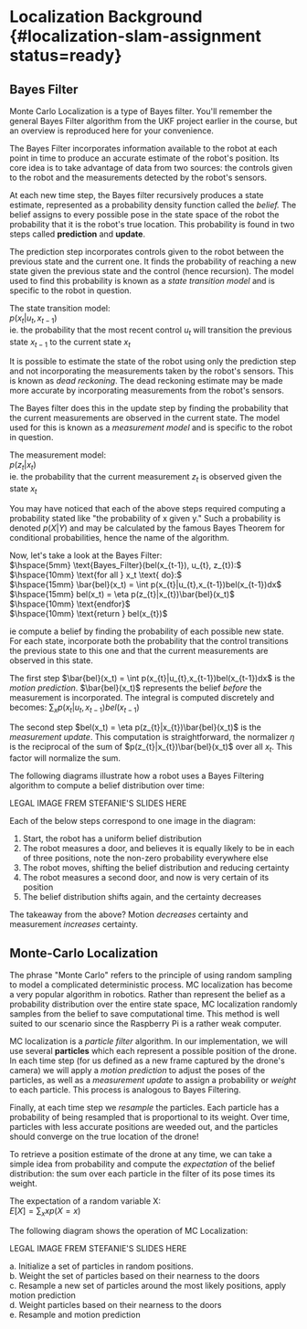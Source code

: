 # Localization Background {#localization-slam-assignment status=ready}

## Bayes Filter
Monte Carlo Localization is a type of Bayes filter. You'll remember the general Bayes Filter algorithm from the UKF project earlier in the course, but an overview is reproduced here for your convenience.

The Bayes Filter incorporates information available to the robot at each point in time to produce an accurate estimate of the robot's position. Its core idea is to take advantage of data from two sources: the controls given to the robot and the measurements detected by the robot's sensors.

At each new time step, the Bayes filter recursively produces a state estimate, represented as a probability density function called the *belief.* The belief assigns to every possible pose in the state space of the robot the probability that it is the robot's true location. This probability is found in two steps called **prediction** and **update**.

The prediction step incorporates controls given to the robot between the previous state and the current one. It finds the probability of reaching a new state given the previous state and the control (hence recursion). The model used to find this probability is known as a *state transition model* and is specific to the robot in question.

The state transition model:  
$p(x_{t}|u_{t},x_{t-1})$  
ie. the probability that the most recent control $u_t$ will transition the previous state $x_{t-1}$ to the current state $x_t$

It is possible to estimate the state of the robot using only the prediction step and not incorporating the measurements taken by the robot's sensors. This is known as *dead reckoning*. The dead reckoning estimate may be made more accurate by incorporating measurements from the robot's sensors.

The Bayes filter does this in the update step by finding the probability that the current measurements are observed in the current state. The model used for this is known as a *measurement model* and is specific to the robot in question.

The measurement model:  
$p(z_{t}|x_{t})$  
ie. the probability that the current measurement $z_t$ is observed given the state $x_t$  

You may have noticed that each of the above steps required computing a probability stated like "the probability of x given y." Such a probability is denoted $p(X|Y)$ and may be calculated by the famous Bayes Theorem for conditional probabilities, hence the name of the algorithm.

Now, let's take a look at the Bayes Filter:  
$\hspace{5mm} \text{Bayes_Filter}(bel(x_{t-1}), u_{t}, z_{t}):$  
$\hspace{10mm} \text{for all } x_t \text{ do}:$  
$\hspace{15mm} \bar{bel}(x_t) = \int p(x_{t}|u_{t},x_{t-1})bel(x_{t-1})dx$  
$\hspace{15mm} bel(x_t) = \eta p(z_{t}|x_{t})\bar{bel}(x_t)$  
$\hspace{10mm} \text{endfor}$  
$\hspace{10mm} \text{return } bel(x_{t})$  

ie compute a belief by finding the probability of each possible new state. For each state, incorporate both the probability that the control transitions the previous state to this one and that the current measurements are observed in this state.

The first step $\bar{bel}(x_t) = \int p(x_{t}|u_{t},x_{t-1})bel(x_{t-1})dx$  is the *motion prediction*. $\bar{bel}(x_t)$ represents the belief *before* the measurement is incorporated. The integral is computed discretely and becomes:
$\sum_x{p(x_t|u_t,x_{t-1})bel(x_{t-1})}$

The second step $bel(x_t) = \eta p(z_{t}|x_{t})\bar{bel}(x_t)$ is the *measurement update*. This computation is straightforward, the normalizer $\eta$ is the reciprocal of the sum of $p(z_{t}|x_{t})\bar{bel}(x_t)$ over all $x_t$. This factor will normalize the sum.

The following diagrams illustrate how a robot uses a Bayes Filtering algorithm to compute a belief distribution over time:  

LEGAL IMAGE FREM STEFANIE'S SLIDES HERE  

Each of the below steps correspond to one image in the diagram:

1. Start, the robot has a uniform belief distribution  
2. The robot measures a door, and believes it is equally likely to be in each of three positions, note the non-zero probability everywhere else
3. The robot moves, shifting the belief distribution and reducing certainty
4. The robot measures a second door, and now is very certain of its position
5. The belief distribution shifts again, and the certainty decreases

The takeaway from the above? Motion *decreases* certainty and measurement *increases* certainty.

## Monte-Carlo Localization
The phrase "Monte Carlo" refers to the principle of using random sampling to model a complicated deterministic process. MC localization has become a very popular algorithm in robotics. Rather than represent the belief as a probability distribution over the entire state space, MC localization randomly samples from the belief to save computational time. This method is well suited to our scenario since the Raspberry Pi is a rather weak computer.

MC localization is a *particle filter* algorithm. In our implementation, we will use several **particles** which each represent a possible position of the drone. In each time step (for us defined as a new frame captured by the drone's camera) we will apply a *motion prediction* to adjust the poses of the particles, as well as a *measurement update* to assign a probability or *weight* to each particle. This process is analogous to Bayes Filtering.

Finally, at each time step we *resample* the particles. Each particle has a probability of being resampled that is proportional to its weight. Over time, particles with less accurate positions are weeded out, and the particles should converge on the true location of the drone!

To retrieve a position estimate of the drone at any time, we can take a simple idea from probability and compute the *expectation* of the belief distribution: the sum over each particle in the filter of its pose times its weight.

The expectation of a random variable X:  
$E[X] = \sum_x{xp(X=x)}$

The following diagram shows the operation of MC Localization:  

LEGAL IMAGE FREM STEFANIE'S SLIDES HERE

 a. Initialize a set of particles in random positions.  
 b. Weight the set of particles based on their nearness to the doors  
 c. Resample a new set of particles around the most likely positions, apply motion prediction  
 d. Weight particles based on their nearness to the doors  
 e. Resample and motion prediction  
